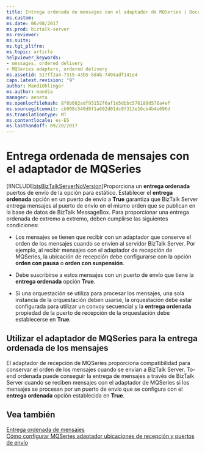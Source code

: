 ```yaml
---
title: Entrega ordenada de mensajes con el adaptador de MQSeries | Documentos de Microsoft
ms.custom: 
ms.date: 06/08/2017
ms.prod: biztalk-server
ms.reviewer: 
ms.suite: 
ms.tgt_pltfrm: 
ms.topic: article
helpviewer_keywords:
- messages, ordered delivery
- MQSeries adapters, ordered delivery
ms.assetid: 517ff2a4-7315-43b5-8d4b-7494adf141e4
caps.latest.revision: "9"
author: MandiOhlinger
ms.author: mandia
manager: anneta
ms.openlocfilehash: 8f8b602adf93152f6af1e5dbbc576180d570a4ef
ms.sourcegitcommit: cb908c540d8f1a692d01dc8f313e16cb4b4e696d
ms.translationtype: MT
ms.contentlocale: es-ES
ms.lasthandoff: 09/20/2017
---
```

# <a name="ordered-delivery-of-messages-with-the-mqseries-adapter"></a>Entrega ordenada de mensajes con el adaptador de MQSeries
[!INCLUDE[btsBizTalkServerNoVersion](../includes/btsbiztalkservernoversion-md.md)]Proporciona un **entrega ordenada** puertos de envío de la opción para estático. Establecer el **entrega ordenada** opción en un puerto de envío a **True** garantiza que BizTalk Server entrega mensajes al puerto de envío en el mismo orden que se publican en la base de datos de BizTalk MessageBox. Para proporcionar una entrega ordenada de extremo a extremo, deben cumplirse las siguientes condiciones:  
  
-   Los mensajes se tienen que recibir con un adaptador que conserve el orden de los mensajes cuando se envíen al servidor BizTalk Server. Por ejemplo, al recibir mensajes con el adaptador de recepción de MQSeries, la ubicación de recepción debe configurarse con la opción **orden con pausa** o **orden con suspensión**.  
  
-   Debe suscribirse a estos mensajes con un puerto de envío que tiene la **entrega ordenada** opción **True**.  
  
-   Si una orquestación se utiliza para procesar los mensajes, una sola instancia de la orquestación deben usarse, la orquestación debe estar configurada para utilizar un convoy secuencial y la **entrega ordenada** propiedad de la puerto de recepción de la orquestación debe establecerse en **True**.  
  
## <a name="using-the-mqseries-adapter-for-ordered-delivery-of-messages"></a>Utilizar el adaptador de MQSeries para la entrega ordenada de los mensajes  
 El adaptador de recepción de MQSeries proporciona compatibilidad para conservar el orden de los mensajes cuando se envían a BizTalk Server. To-end ordenada puede conseguir la entrega de mensajes a través de BizTalk Server cuando se reciben mensajes con el adaptador de MQSeries si los mensajes se procesan por un puerto de envío que se configura con el **entrega ordenada** opción establecida en **True**.  
  
## <a name="see-also"></a>Vea también  
 [Entrega ordenada de mensajes](../core/ordered-delivery-of-messages.md)   
 [Cómo configurar MQSeries adaptador ubicaciones de recepción y puertos de envío](../core/how-to-configure-mqseries-adapter-receive-locations-and-send-ports.md)
